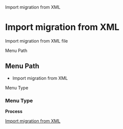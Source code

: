 
Import migration from XML
# Import migration from XML


Import migration from XML file

Menu Path
## Menu Path



- Import migration from XML

Menu Type
### Menu Type

**Process**


[Import migration from XML](functional-guide/process/process-ad_migration-import.md)